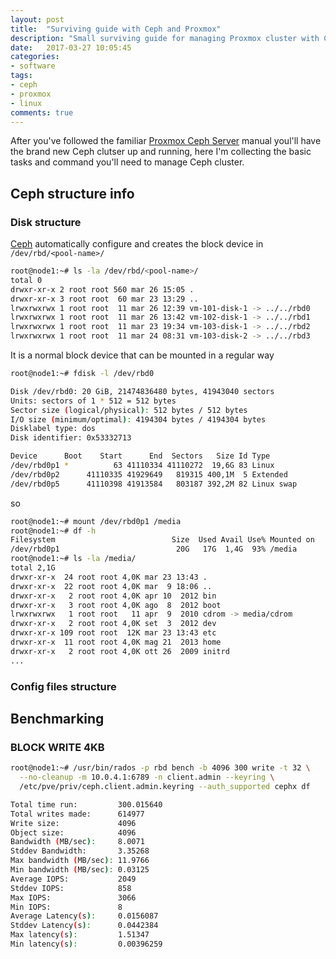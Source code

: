 ```yaml
---
layout: post
title:  "Surviving guide with Ceph and Proxmox"
description: "Small surviving guide for managing Proxmox cluster with Ceph storage"
date:   2017-03-27 10:05:45
categories:
- software
tags:
- ceph
- proxmox
- linux
comments: true
---
```


After you've followed the familiar [Proxmox Ceph Server](https://pve.proxmox.com/wiki/Ceph_Server)
manual youl'll have the brand new Ceph clutser up and running, here I'm collecting the basic tasks
and command you'll need to manage Ceph cluster.

## Ceph structure info

### Disk structure

[Ceph](/tag/ceph) automatically configure and creates the block device in `/dev/rbd/<pool-name>/`

```bash
root@node1:~# ls -la /dev/rbd/<pool-name>/
total 0
drwxr-xr-x 2 root root 560 mar 26 15:05 .
drwxr-xr-x 3 root root  60 mar 23 13:29 ..
lrwxrwxrwx 1 root root  11 mar 26 12:39 vm-101-disk-1 -> ../../rbd0
lrwxrwxrwx 1 root root  11 mar 26 13:42 vm-102-disk-1 -> ../../rbd1
lrwxrwxrwx 1 root root  11 mar 23 19:34 vm-103-disk-1 -> ../../rbd2
lrwxrwxrwx 1 root root  11 mar 24 08:31 vm-103-disk-2 -> ../../rbd3
```

It is a normal block device that can be mounted in a regular way

```bash
root@node1:~# fdisk -l /dev/rbd0

Disk /dev/rbd0: 20 GiB, 21474836480 bytes, 41943040 sectors
Units: sectors of 1 * 512 = 512 bytes
Sector size (logical/physical): 512 bytes / 512 bytes
I/O size (minimum/optimal): 4194304 bytes / 4194304 bytes
Disklabel type: dos
Disk identifier: 0x53332713

Device      Boot    Start      End  Sectors   Size Id Type
/dev/rbd0p1 *          63 41110334 41110272  19,6G 83 Linux
/dev/rbd0p2      41110335 41929649   819315 400,1M  5 Extended
/dev/rbd0p5      41110398 41913584   803187 392,2M 82 Linux swap
```

so

```bash
root@node1:~# mount /dev/rbd0p1 /media
root@node1:~# df -h
Filesystem                          Size  Used Avail Use% Mounted on
/dev/rbd0p1                          20G   17G  1,4G  93% /media
root@node1:~# ls -la /media/
total 2,1G
drwxr-xr-x  24 root root 4,0K mar 23 13:43 .
drwxr-xr-x  22 root root 4,0K mar  9 18:06 ..
drwxr-xr-x   2 root root 4,0K apr 10  2012 bin
drwxr-xr-x   3 root root 4,0K ago  8  2012 boot
lrwxrwxrwx   1 root root   11 apr  9  2010 cdrom -> media/cdrom
drwxr-xr-x   2 root root 4,0K set  3  2012 dev
drwxr-xr-x 109 root root  12K mar 23 13:43 etc
drwxr-xr-x  11 root root 4,0K mag 21  2013 home
drwxr-xr-x   2 root root 4,0K ott 26  2009 initrd
...
```

### Config files structure


## Benchmarking

### BLOCK WRITE 4KB

```bash
root@node1:~# /usr/bin/rados -p rbd bench -b 4096 300 write -t 32 \
  --no-cleanup -m 10.0.4.1:6789 -n client.admin --keyring \
  /etc/pve/priv/ceph.client.admin.keyring --auth_supported cephx df

Total time run:         300.015640
Total writes made:      614977
Write size:             4096
Object size:            4096
Bandwidth (MB/sec):     8.0071
Stddev Bandwidth:       3.35268
Max bandwidth (MB/sec): 11.9766
Min bandwidth (MB/sec): 0.03125
Average IOPS:           2049
Stddev IOPS:            858
Max IOPS:               3066
Min IOPS:               8
Average Latency(s):     0.0156087
Stddev Latency(s):      0.0442384
Max latency(s):         1.51347
Min latency(s):         0.00396259
```

<!--
 ## Disk speeds monitoring
-->


